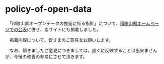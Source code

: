 # policy-of-open-data
　「和歌山県オープンデータの推進に係る指針」について、[和歌山県ホームページでの公表](http://www.pref.wakayama.lg.jp/prefg/020400/opendata)に併せ、当サイトにも掲載しました。

　掲載内容について、皆さまのご意見をお願いします。

　なお、頂きましたご意見につきましては、直ぐに反映することは出来ませんが、今後の改善の参考にさせて頂きます。

